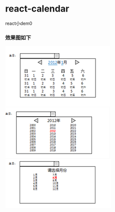 # react-calendar
react小dem0
### 效果图如下
![image](http://github.com/Appleal/react-calendar/raw/master/images/1.png)
![image](http://github.com/Appleal/react-calendar/raw/master/images/2.png)
![image](http://github.com/Appleal/react-calendar/raw/master/images/3.png)
